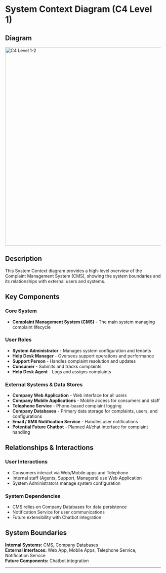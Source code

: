 # System Context Diagram (C4 Level 1)

## Diagram
<img width="678" height="641" alt="C4 Level 1-2" src="https://github.com/user-attachments/assets/017eb931-9180-4b3b-b9b8-852558976e96" />

## Description
This System Context diagram provides a high-level overview of the Complaint Management System (CMS), showing the system boundaries and its relationships with external users and systems.

## Key Components

### Core System
- **Complaint Management System (CMS)** - The main system managing complaint lifecycle

### User Roles
- **System Administrator** - Manages system configuration and tenants
- **Help Desk Manager** - Oversees support operations and performance
- **Support Person** - Handles complaint resolution and updates
- **Consumer** - Submits and tracks complaints
- **Help Desk Agent** - Logs and assigns complaints

### External Systems & Data Stores
- **Company Web Application** - Web interface for all users
- **Company Mobile Applications** - Mobile access for consumers and staff
- **Telephone Service** - Phone-based complaint logging
- **Company Databases** - Primary data storage for complaints, users, and configurations
- **Email / SMS Notification Service** - Handles user notifications
- **Potential Future Chatbot** - Planned AI/chat interface for complaint handling

## Relationships & Interactions

### User Interactions
- Consumers interact via Web/Mobile apps and Telephone
- Internal staff (Agents, Support, Managers) use Web Application
- System Administrators manage system configuration

### System Dependencies
- CMS relies on Company Databases for data persistence
- Notification Service for user communications
- Future extensibility with Chatbot integration

## System Boundaries
**Internal Systems:** CMS, Company Databases  
**External Interfaces:** Web App, Mobile Apps, Telephone Service, Notification Service  
**Future Components:** Chatbot integration

---
